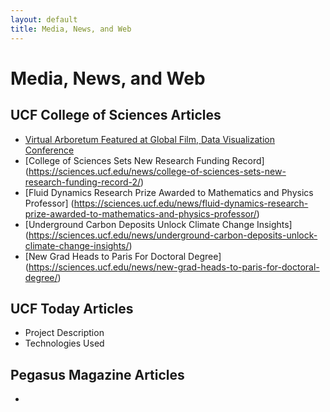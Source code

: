 ```yaml
---
layout: default
title: Media, News, and Web
---
```


# Media, News, and Web

## UCF College of Sciences Articles
- [Virtual Arboretum Featured at Global Film, Data Visualization Conference](https://sciences.ucf.edu/news/virtual-arboretum-featured-at-global-film-data-visualization-conference)
- [College of Sciences Sets New Research Funding Record] (https://sciences.ucf.edu/news/college-of-sciences-sets-new-research-funding-record-2/)
- [Fluid Dynamics Research Prize Awarded to Mathematics and Physics Professor] (https://sciences.ucf.edu/news/fluid-dynamics-research-prize-awarded-to-mathematics-and-physics-professor/)
- [Underground Carbon Deposits Unlock Climate Change Insights] (https://sciences.ucf.edu/news/underground-carbon-deposits-unlock-climate-change-insights/)
- [New Grad Heads to Paris For Doctoral Degree] (https://sciences.ucf.edu/news/new-grad-heads-to-paris-for-doctoral-degree/)

## UCF Today Articles
- Project Description
- Technologies Used

## Pegasus Magazine Articles
- 